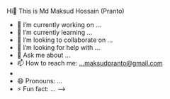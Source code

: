 Hi👋 This is Md Maksud Hossain (Pranto)



- 🔭 I’m currently working on ...
- 🌱 I’m currently learning ...
- 👯 I’m looking to collaborate on ...
- 🤔 I’m looking for help with ...
- 💬 Ask me about ...
- 📫 How to reach me: ...maksudpranto@gmail.com
- 
- 😄 Pronouns: ...
- ⚡ Fun fact: ...
-->
